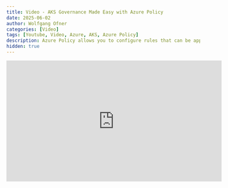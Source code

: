 ```yaml
---
title: Video - AKS Governance Made Easy with Azure Policy
date: 2025-06-02
author: Wolfgang Ofner
categories: [Video]
tags: [Youtube, Video, Azure, AKS, Azure Policy]
description: Azure Policy allows you to configure rules that can be applied to all your Azure resources to ensure the compliance with regulations, laws and security guidelines.
hidden: true
---
```


<iframe width="560" height="315" src="https://www.youtube.com/embed/rLjk_F2ZYLQ" title="YouTube video player" frameborder="0" allow="accelerometer; autoplay; clipboard-write; encrypted-media; gyroscope; picture-in-picture; web-share" referrerpolicy="strict-origin-when-cross-origin" allowfullscreen></iframe>